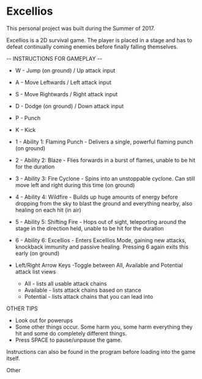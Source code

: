 # Excellios

This personal project was built during the Summer of 2017.

Excellios is a 2D survival game. The player is placed in a stage and has to defeat continually coming enemies before finally falling themselves.

-- INSTRUCTIONS FOR GAMEPLAY --

- W - Jump (on ground) / Up attack input
- A - Move Leftwards / Left attack input
- S - Move Rightwards / Right attack input
- D - Dodge (on ground) / Down attack input

- P - Punch
- K - Kick

- 1 - Ability 1: Flaming Punch - Delivers a single, powerful flaming punch (on ground)
- 2 - Ability 2: Blaze - Flies forwards in a burst of flames, unable to be hit for the duration
- 3 - Ability 3: Fire Cyclone - Spins into an unstoppable cyclone. Can still move left and right during this time (on ground)
- 4 - Ability 4: Wildfire - Builds up huge amounts of energy before dropping from the sky to blast the ground and everything nearby, also healing on each hit (in air)
- 5 - Ability 5: Shifting Fire - Hops out of sight, teleporting around the stage in the direction held, unable to be hit for the duration
- 6 - Ability 6: Excellios - Enters Excellios Mode, gaining new attacks, knockback immunity and passive healing. Pressing 6 again exits this early (on ground)

- Left/Right Arrow Keys -Toggle between All, Available and Potential attack list views
    - All - lists all usable attack chains
    - Available - lists attack chains based on stance
    - Potential - lists attack chains that you can lead into
    
OTHER TIPS
- Look out for powerups
- Some other things occur. Some harm you, some harm everything they hit and some do completely different things.
- Press SPACE to pause/unpause the game.

Instructions can also be found in the program before loading into the game itself.

Other
